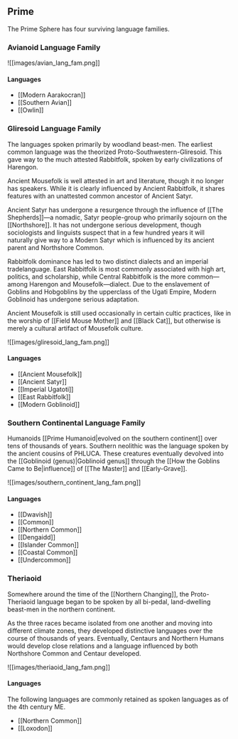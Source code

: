 ## Prime

The Prime Sphere has four surviving language families.
### Avianoid Language Family

![[images/avian_lang_fam.png]]

#### Languages

- [[Modern Aarakocran]]
- [[Southern Avian]]
- [[Owlin]]
### Gliresoid Language Family

The languages spoken primarily by woodland beast-men. The earliest common language was the theorized Proto-Southwestern-Gliresoid. This gave way to the much attested Rabbitfolk, spoken by early civilizations of Harengon.

Ancient Mousefolk is well attested in art and literature, though it no longer has speakers. While it is clearly influenced by Ancient Rabbitfolk, it shares features with an unattested common ancestor of Ancient Satyr.

Ancient Satyr has undergone a resurgence through the influence of [[The Shepherds]]—a nomadic, Satyr people-group who primarily sojourn on the [[Northshore]]. It has not undergone serious development, though sociologists and linguists suspect that in a few hundred years it will naturally give way to a Modern Satyr which is influenced by its ancient parent and Northshore Common.

Rabbitfolk dominance has led to two distinct dialects and an imperial tradelanguage. East Rabbitfolk is most commonly associated with high art, politics, and scholarship, while Central Rabbitfolk is the more common—among Harengon and Mousefolk—dialect. Due to the enslavement of Goblins and Hobgoblins by the upperclass of the Ugati Empire, Modern Goblinoid has undergone serious adaptation.

Ancient Mousefolk is still used occasionally in certain cultic practices, like in the worship of [[Field Mouse Mother]] and [[Black Cat]], but otherwise is merely a cultural artifact of Mousefolk culture.

![[images/gliresoid_lang_fam.png]]
#### Languages

- [[Ancient Mousefolk]]
- [[Ancient Satyr]]
- [[Imperial Ugatoti]]
- [[East Rabbitfolk]]
- [[Modern Goblinoid]]
### Southern Continental Language Family

Humanoids [[Prime Humanoid|evolved on the southern continent]] over tens of thousands of years. Southern neolithic was the language spoken by the ancient cousins of PHLUCA. These creatures eventually devolved into the [[Goblinoid (genus)|Goblinoid genus]] through the [[How the Goblins Came to Be|influence]] of [[The Master]] and [[Early-Grave]].

![[images/southern_continent_lang_fam.png]]
#### Languages

- [[Dwavish]]
- [[Common]]
- [[Northern Common]]
- [[Dengaidd]]
- [[Islander Common]]
- [[Coastal Common]]
- [[Undercommon]]
### Theriaoid

Somewhere around the time of the [[Northern Changing]], the Proto-Theriaoid language began to be spoken by all bi-pedal, land-dwelling beast-men in the northern continent.

As the three races became isolated from one another and moving into different climate zones, they developed distinctive languages over the course of thousands of years. Eventually, Centaurs and Northern Humans would develop close relations and a language influenced by both Northshore Common and Centaur developed.

![[images/theriaoid_lang_fam.png]]
#### Languages

The following languages are commonly retained as spoken languages as of the 4th century ME.

- [[Northern Common]]
- [[Loxodon]]